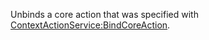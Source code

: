 Unbinds a core action that was specified with [ContextActionService:BindCoreAction](https://developer.roblox.com/en-us/api-reference/function/ContextActionService/BindCoreAction).